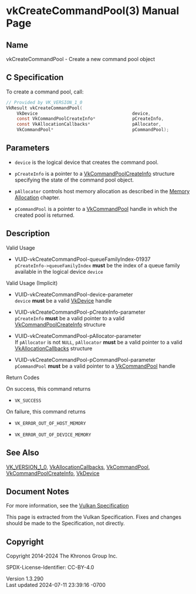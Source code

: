 # vkCreateCommandPool(3) Manual Page

## Name

vkCreateCommandPool - Create a new command pool object



## <a href="#_c_specification" class="anchor"></a>C Specification

To create a command pool, call:

``` c
// Provided by VK_VERSION_1_0
VkResult vkCreateCommandPool(
    VkDevice                                    device,
    const VkCommandPoolCreateInfo*              pCreateInfo,
    const VkAllocationCallbacks*                pAllocator,
    VkCommandPool*                              pCommandPool);
```

## <a href="#_parameters" class="anchor"></a>Parameters

- `device` is the logical device that creates the command pool.

- `pCreateInfo` is a pointer to a
  [VkCommandPoolCreateInfo](https://registry.khronos.org/vulkan/specs/1.3-extensions/man/html/VkCommandPoolCreateInfo.html) structure
  specifying the state of the command pool object.

- `pAllocator` controls host memory allocation as described in the <a
  href="https://registry.khronos.org/vulkan/specs/1.3-extensions/html/vkspec.html#memory-allocation"
  target="_blank" rel="noopener">Memory Allocation</a> chapter.

- `pCommandPool` is a pointer to a [VkCommandPool](https://registry.khronos.org/vulkan/specs/1.3-extensions/man/html/VkCommandPool.html)
  handle in which the created pool is returned.

## <a href="#_description" class="anchor"></a>Description

Valid Usage

- <a href="#VUID-vkCreateCommandPool-queueFamilyIndex-01937"
  id="VUID-vkCreateCommandPool-queueFamilyIndex-01937"></a>
  VUID-vkCreateCommandPool-queueFamilyIndex-01937  
  `pCreateInfo->queueFamilyIndex` **must** be the index of a queue
  family available in the logical device `device`

Valid Usage (Implicit)

- <a href="#VUID-vkCreateCommandPool-device-parameter"
  id="VUID-vkCreateCommandPool-device-parameter"></a>
  VUID-vkCreateCommandPool-device-parameter  
  `device` **must** be a valid [VkDevice](https://registry.khronos.org/vulkan/specs/1.3-extensions/man/html/VkDevice.html) handle

- <a href="#VUID-vkCreateCommandPool-pCreateInfo-parameter"
  id="VUID-vkCreateCommandPool-pCreateInfo-parameter"></a>
  VUID-vkCreateCommandPool-pCreateInfo-parameter  
  `pCreateInfo` **must** be a valid pointer to a valid
  [VkCommandPoolCreateInfo](https://registry.khronos.org/vulkan/specs/1.3-extensions/man/html/VkCommandPoolCreateInfo.html) structure

- <a href="#VUID-vkCreateCommandPool-pAllocator-parameter"
  id="VUID-vkCreateCommandPool-pAllocator-parameter"></a>
  VUID-vkCreateCommandPool-pAllocator-parameter  
  If `pAllocator` is not `NULL`, `pAllocator` **must** be a valid
  pointer to a valid [VkAllocationCallbacks](https://registry.khronos.org/vulkan/specs/1.3-extensions/man/html/VkAllocationCallbacks.html)
  structure

- <a href="#VUID-vkCreateCommandPool-pCommandPool-parameter"
  id="VUID-vkCreateCommandPool-pCommandPool-parameter"></a>
  VUID-vkCreateCommandPool-pCommandPool-parameter  
  `pCommandPool` **must** be a valid pointer to a
  [VkCommandPool](https://registry.khronos.org/vulkan/specs/1.3-extensions/man/html/VkCommandPool.html) handle

Return Codes

On success, this command returns  
- `VK_SUCCESS`

On failure, this command returns  
- `VK_ERROR_OUT_OF_HOST_MEMORY`

- `VK_ERROR_OUT_OF_DEVICE_MEMORY`

## <a href="#_see_also" class="anchor"></a>See Also

[VK_VERSION_1_0](https://registry.khronos.org/vulkan/specs/1.3-extensions/man/html/VK_VERSION_1_0.html),
[VkAllocationCallbacks](https://registry.khronos.org/vulkan/specs/1.3-extensions/man/html/VkAllocationCallbacks.html),
[VkCommandPool](https://registry.khronos.org/vulkan/specs/1.3-extensions/man/html/VkCommandPool.html),
[VkCommandPoolCreateInfo](https://registry.khronos.org/vulkan/specs/1.3-extensions/man/html/VkCommandPoolCreateInfo.html),
[VkDevice](https://registry.khronos.org/vulkan/specs/1.3-extensions/man/html/VkDevice.html)

## <a href="#_document_notes" class="anchor"></a>Document Notes

For more information, see the <a
href="https://registry.khronos.org/vulkan/specs/1.3-extensions/html/vkspec.html#vkCreateCommandPool"
target="_blank" rel="noopener">Vulkan Specification</a>

This page is extracted from the Vulkan Specification. Fixes and changes
should be made to the Specification, not directly.

## <a href="#_copyright" class="anchor"></a>Copyright

Copyright 2014-2024 The Khronos Group Inc.

SPDX-License-Identifier: CC-BY-4.0

Version 1.3.290  
Last updated 2024-07-11 23:39:16 -0700
